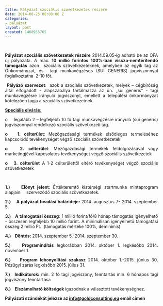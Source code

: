 ```yaml
---
title: Pályázat szociális szövetkezetek részére
date: 2014-08-25 00:00:00 Z
categories:
- pályázat
layout: post
created: 1408955765
---
```


<p>&nbsp;</p><p style="text-align: justify;"><strong>Pályázat szociális szövetkezetek részére</strong> 2014.09.05-ig adható be az OFA új pályázata. A max. <strong>10 millió forintos 100%-ban vissza-nemtérítendő támogatás</strong> azon &nbsp;szociális szövetkezeteknek, amelyben az egyik tag az Önkormányzat, és &nbsp;tagi munkavégzéses (SUI GENERIS) jogviszonnyal foglalkoztatna&nbsp; 2-10 főt.</p><p style="text-align: justify;">&nbsp;<strong>Pályázó szervezet</strong>:&nbsp; azok a szociális szövetkezetek, melyek – cégbíróság által elfogadott - alapszabálya tartalmazza az ún. „sui generis” - tagi munkavégzésre irányuló jogviszonyt, emellett a települési önkormányzat kötelezően tagja a szociális szövetkezetnek.</p><p style="text-align: justify;"><strong><span style="text-decoration: underline;">Speciális elvárás:</span></strong></p><p style="text-align: justify;">o&nbsp;&nbsp;&nbsp; legalább 2 – legfeljebb 10 fő tagi munkavégzésre irányuló (sui generis) jogviszonnyal rendelkező szociális szövetkezeti tag.</p><p style="text-align: justify;"><strong>o&nbsp;&nbsp; 1.</strong> <strong>célterület</strong>: Mezőgazdasági termékek elsődleges termeléséhez kapcsolódó tevékenységet végző szociális szövetkezetek</p><p style="text-align: justify;"><strong>o&nbsp;&nbsp; 2.</strong> <strong>célterüle</strong>t: Mezőgazdasági termékek feldolgozásával vagy marketingjével kapcsolatos tevékenységet végző szociális szövetkezetek</p><p style="text-align: justify;"><strong>o&nbsp;&nbsp; 3.</strong> <strong>célterület</strong> A 1-2 célterülettől eltérő tevékenységet végző szociális szövetkezetek</p><p style="text-align: justify;">&nbsp;</p><p style="text-align: justify;"><strong>1.)&nbsp;&nbsp;&nbsp; Előnyt jelent</strong>: Értékteremtő kistérségi startmunka mintaprogram alapjain&nbsp;&nbsp;&nbsp;&nbsp; szerveződő szociális szövetkezetek.</p><p style="text-align: justify;"><strong>2.)&nbsp;</strong>&nbsp;&nbsp;<strong> A pályázat beadási határideje:</strong> 2014. augusztus 7- 2014. szeptember 5.</p><p style="text-align: justify;"><strong>3.)</strong>&nbsp;&nbsp;&nbsp;<strong>A támogatási összeg</strong>: 1 millió forint/fő/8 hónap támogatás igényelhető - összesen legfeljebb 10 millió forint. A minimálisan igényelhető támogatási összeg 2 millió Ft.&nbsp; (támogatás mértéke 100%, deminimis)</p><p style="text-align: justify;"><strong>4.)&nbsp;&nbsp;&nbsp; Döntés:</strong> 2014. szeptember 5.-2014. szeptember 30.</p><p style="text-align: justify;"><strong>5.)&nbsp;&nbsp;&nbsp; Programindítás</strong> legkorábban 2014. október 1. legkésőbb 2014. november 1.</p><p style="text-align: justify;"><strong>6.)&nbsp;&nbsp;&nbsp; Program lebonyolítási szakasz</strong> 2014. október 1.-2015. június 30. Pézügyi zárás legkésőbb 2015. július 31.</p><p style="text-align: justify;"><strong>7.)&nbsp;&nbsp; Indikátorok:</strong> min. 2 fő tagi jogviszony, fenntartás min. 6 hónapos tagi jogviszony fenntartása</p><p style="text-align: justify;"><strong>8.)&nbsp;&nbsp;&nbsp; Elszámolható költségek</strong> igazodnak a választott tevékenységhez.</p><p class="MsoNormal" style="mso-margin-top-alt: auto; mso-margin-bottom-alt: auto; text-align: justify; line-height: normal;"><strong>Pályázati szándékát jelezze az <a href="mailto:info@goldconsulting.eu">info@goldconsulting.eu</a> email címen</strong><span style="mso-fareast-font-family: 'Times New Roman'; color: windowtext; mso-fareast-language: HU;"></span></p>

